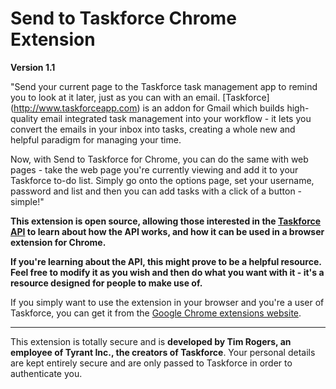 Send to Taskforce Chrome Extension
==================================
**Version 1.1**

"Send your current page to the Taskforce task management app to remind you to look at it later, just as you can with an email. [Taskforce] (http://www.taskforceapp.com) is an addon for Gmail which builds high-quality email integrated task management into your workflow - it lets you convert the emails in your inbox into tasks, creating a whole new and helpful paradigm for managing your time.

Now, with Send to Taskforce for Chrome, you can do the same with web pages - take the web page you're currently viewing and add it to your Taskforce to-do list. Simply go onto the options page, set your username, password and list and then you can add tasks with a click of a button - simple!"

**This extension is open source, allowing those interested in the [Taskforce API](http://www.taskforceapp.com/api) to learn about how the API works, and how it can be used in a browser extension for Chrome.**

**If you're learning about the API, this might prove to be a helpful resource. Feel free to modify it as you wish and then do what you want with it - it's a resource designed for people to make use of.**

If you simply want to use the extension in your browser and you're a user of Taskforce, you can get it from the [Google Chrome extensions website](https://chrome.google.com/webstore/developer/detail/hljhkedklaogpjkpflckfehiidocogjk/).

---

This extension is totally secure and is **developed by Tim Rogers, an employee of Tyrant Inc., the creators of Taskforce**. Your personal details are kept entirely secure and are only passed to Taskforce in order to authenticate you.